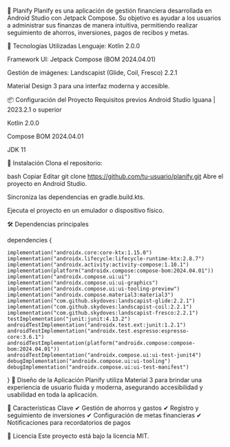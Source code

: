 📱 Planify
Planify es una aplicación de gestión financiera desarrollada en Android Studio con Jetpack Compose. Su objetivo es ayudar a los usuarios a administrar sus finanzas de manera intuitiva, permitiendo realizar seguimiento de ahorros, inversiones, pagos de recibos y metas.

🚀 Tecnologías Utilizadas
Lenguaje: Kotlin 2.0.0

Framework UI: Jetpack Compose (BOM 2024.04.01)

Gestión de imágenes: Landscapist (Glide, Coil, Fresco) 2.2.1

Material Design 3 para una interfaz moderna y accesible.

📦 Configuración del Proyecto
Requisitos previos
Android Studio Iguana | 2023.2.1 o superior

Kotlin 2.0.0

Compose BOM 2024.04.01

JDK 11

📂 Instalación
Clona el repositorio:

bash
Copiar
Editar
git clone https://github.com/tu-usuario/planify.git
Abre el proyecto en Android Studio.

Sincroniza las dependencias en gradle.build.kts.

Ejecuta el proyecto en un emulador o dispositivo físico.

🛠️ Dependencias principales

dependencies {

    implementation("androidx.core:core-ktx:1.15.0")
    implementation("androidx.lifecycle:lifecycle-runtime-ktx:2.8.7")
    implementation("androidx.activity:activity-compose:1.10.1")
    implementation(platform("androidx.compose:compose-bom:2024.04.01"))
    implementation("androidx.compose.ui:ui")
    implementation("androidx.compose.ui:ui-graphics")
    implementation("androidx.compose.ui:ui-tooling-preview")
    implementation("androidx.compose.material3:material3")
    implementation("com.github.skydoves:landscapist-glide:2.2.1")
    implementation("com.github.skydoves:landscapist-coil:2.2.1")
    implementation("com.github.skydoves:landscapist-fresco:2.2.1")
    testImplementation("junit:junit:4.13.2")
    androidTestImplementation("androidx.test.ext:junit:1.2.1")
    androidTestImplementation("androidx.test.espresso:espresso-core:3.6.1")
    androidTestImplementation(platform("androidx.compose:compose-bom:2024.04.01"))
    androidTestImplementation("androidx.compose.ui:ui-test-junit4")
    debugImplementation("androidx.compose.ui:ui-tooling")
    debugImplementation("androidx.compose.ui:ui-test-manifest")
    
}
🎨 Diseño de la Aplicación
Planify utiliza Material 3 para brindar una experiencia de usuario fluida y moderna, asegurando accesibilidad y usabilidad en toda la aplicación.

📌 Características Clave
✔ Gestión de ahorros y gastos
✔ Registro y seguimiento de inversiones
✔ Configuración de metas financieras
✔ Notificaciones para recordatorios de pagos

📄 Licencia
Este proyecto está bajo la licencia MIT.
